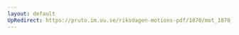 ```yaml
---
layout: default
UpRedirect: https://pruto.im.uu.se/riksdagen-motions-pdf/1870/mot_1870__ak__257/mot_1870__ak__257-002.pdf
---
```

